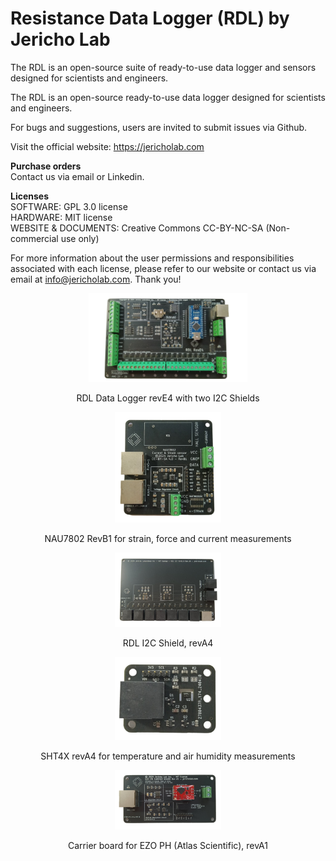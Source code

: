 # Resistance Data Logger (RDL) by Jericho Lab

The RDL is an open-source suite of ready-to-use data logger and sensors designed for scientists and engineers.

The RDL is an open-source ready-to-use data logger designed for scientists and engineers.

For bugs and suggestions, users are invited to submit issues via Github.


Visit the official website: https://jericholab.com

**Purchase orders**  
Contact us via email or Linkedin.
 
**Licenses**  
SOFTWARE: GPL 3.0 license  
HARDWARE: MIT license  
WEBSITE & DOCUMENTS: Creative Commons CC-BY-NC-SA (Non-commercial use only)

For more information about the user permissions and responsibilities associated with each license, please refer to our website or contact us via email at info@jericholab.com. Thank you! 


<figure>
<p align="center">
<img src="Images/Picture-RDL-revE4-croppedCopy.jpg" style="width:60%">
  </p>
<p align="center">
RDL Data Logger revE4 with two I2C Shields
  </p>
</figure>

<figure>
<p align="center">
<img src="Images/Picture-NAU7802-revB1.jpg" style="width:40%">
  </p>
<p align="center">
NAU7802 RevB1 for strain, force and current measurements
  </p>
</figure>


<figure>
<p align="center">
<img src="Images/Picture-i2cShield-revA4-.jpg" style="width:40%">
  </p>
<p align="center">
RDL I2C Shield, revA4
  </p>
</figure>


<figure>
<p align="center">
<img src="Images/Picture-SHT4x-revA3.jpg" style="width:40%">
  </p>
<p align="center">
SHT4X revA4 for temperature and air humidity measurements
  </p>
</figure>


<figure>
<p align="center">
<img src="Images/Picture-pHCarrier-revA1-img2.jpg" style="width:40%">
  </p>
<p align="center">
Carrier board for EZO PH (Atlas Scientific), revA1
  </p>
</figure>

